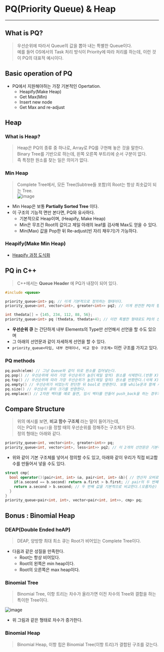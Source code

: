 # PQ(Priority Queue) & Heap
---
## What is PQ?
> 우선순위에 따라서 Queue의 값을 뽑아 내는 특별한 Queue이다.  
> 예를 들어 OS에서의 Task 처리 방식이 Priority에 따라 처리를 하는데, 이런 것이 PQ의 대표적 예시이다.  

## Basic operation of PQ
- PQ에서 지원해야하는 가장 기본적인 Opertation.
  - Heapify(Make Heap)
  - Get Max(Min)
  - Insert new node
  - Get Max and re-adjust

## Heap
### What is Heap?
> Heap은 PQ의 종류 중 하나로, Array로 PQ를 구현해 놓은 것을 말한다.  
> Binary Tree를 기반으로 하는데, 왼쪽 오른쪽 부트리에 순서 구분이 없다.  
> 즉 특정한 원소를 찾는 일은 의미가 없다.     

### Min Heap
> Complete Tree에서, 모든 Tree(Subtree들 포함)의 Root는 항상 최솟값이 되는 Tree.  
![image](https://user-images.githubusercontent.com/71700079/144560225-4da4478e-bd11-4359-8cc4-bca551946ef8.png)  

- Min Heap은 보통 __Partially Sorted Tree__ 이다.
- 이 구조의 기능적 면만 본다면, PQ와 유사하다.
  - 기본적으로 Heap이며, (Heapify, Make Heap)
  - Min은 무조건 Root의 값이고 제일 아래의 leaf를 검사해 Max도 얻을 수 있다.
  - Min(Max) 값을 Pop한 뒤 Re-adjust(빈 자리 채우기)가 가능하다.

### Heapify(Make Min Heap)
- [Heapify 과정 도식화](https://github.com/Jinseop-Sim/PNU-Algorithm-Study/blob/main/TIP/Heapify%20%EA%B3%BC%EC%A0%95.md)

## PQ in C++
> C++에서는 __Queue Header__ 에 PQ가 내장이 되어 있다.  
```C++
#include <queue>

priority_queue<int> pq; // 이게 기본적으로 정의하는 형태이다.
priority_queue<int, vector<int>, greater<int>> pq2; // 이게 완전한 PQ의 형태이다.

int thedata[] = {145, 234, 112, 88, 56};
priority_queue<int> pq (thedata, thedata+4); // 이런 특별한 형태로도 PQ의 선언이 가능하다.
```
- __우선순위 큐__ 는 간단하게 내부 Elements의 Type만 선언해서 선언을 할 수도 있으며
- 그 아래의 선언문과 같이 자세하게 선언을 할 수 있다.
- ```priority_queue<타입, 내부 컨테이너, 비교 함수 구조체>``` 이런 구조를 가지고 있다.

### PQ methods
```C++
pq.push(elem) // 그냥 Queue와 같이 뒤로 원소를 집어넣는다.
pq.pop() // 우선순위에 따라 가장 우선순위가 높은(제일 앞의) 원소를 삭제한다.(반환 X)
pq.top() // 우선순위에 따라 가장 우선순위가 높은(제일 앞의) 원소를 반환한다.(삭제 X)
pq.empty() // 우선순위가 비었는지 판단한 뒤 bool로 반환한다. 보통 while문과 함께 사용된다.
pq.size() // 우선순위 큐의 크기를 반환한다.
pq.emplace() // 2차원 벡터를 예로 들면, 임시 벡터를 만들어 push_back을 하는 경우가 있는데 그 과정을 생략해준다.
```
## Compare Structure
> 위의 예시를 보면, __비교 함수 구조체__ 라는 말이 들어가는데,  
> 이는 PQ의 ```top()```을 정할 때의 우선순위를 정해주는 구조체가 된다.  
> 정의 형태는 아래와 같다.  

```C++
priority_queue<int, vector<int>, greater<int>> pq;
priority_queue<int, vector<int>, less<int>> pq2; // 이 2개의 선언문은 기본적인 내림차순, 오름차순의 우선순위를 결정하는 비교 구조체로 선언한 것이다.
```
- 위와 같이 기본 구조체를 넣어서 정의할 수도 있고, 아래와 같이 우리가 직접 비교함수를 만들어서 넣을 수도 있다.
```C++
struct cmp{
  bool operator()(pair<int, int> &a, pair<int, int> &b){ // 연산자 오버로딩
    if(a.second == b.second) return a.first > b.first; // pair의 두 번째 값이 같으면 첫번째 값 비교
    return a.second > b.second; // 두 번째 값을 기본적으로 비교한다.(오름차순)
  }
}
priority_queue<pair<int, int>, vector<pair<int, int>>, cmp> pq; 
```

## Bonus : Binomial Heap
### DEAP(Double Ended heAP)
> DEAP, 양방향 최대 최소 큐는 Root가 비어있는 Complete Tree이다.  
- 다음과 같은 성질을 만족한다.
  - Root는 항상 비어있다.
  - Root의 왼쪽은 min heap이다.
  - Root의 오른쪽은 max heap이다.

### Binomial Tree
> Binomial Tree, 이항 트리는 차수가 올라가면 이전 차수의 Tree와 결합을 하는 특이한 Tree이다.  

![image](https://user-images.githubusercontent.com/71700079/144569203-1ea2f0d7-b2c2-441e-8502-6119c583cf6e.png)  

- 위 그림과 같은 형태로 차수가 증가한다.  

### Binomial Heap
> Binomial Heap, 이항 힙은 Binomial Tree(이항 트리)가 결합된 구조를 갖는다.  
